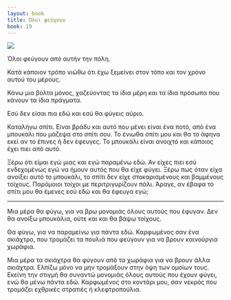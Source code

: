 ```yaml
---
layout: book
title: Όλοι φεύγουν
book: 19
---
```


<img src="{{ site.url }}/assets/images/19/dystopia.png" class="img-responsive">

Όλοι φεύγουν από αυτήν την πόλη.

Κατά κάποιον τρόπο νιώθω ότι έχω ξεμείνει στον τόπο και τον χρόνο αυτού του μέρους.

Κάνω μια βόλτα μόνος, χαζεύοντας τα ίδια μέρη και τα ίδια πρόσωπα που κάνουν τα ίδια πράγματα.

Εσύ δεν είσαι πια εδώ και εσύ θα φύγεις αύριο.

Καταλήγω σπίτι. Είναι βράδυ και αυτό που μένει είναι ένα ποτό, από ένα μπουκάλι που μάζεψα στο σπίτι σου. Το ένιωθα σπίτι μου και θα το άφηνα εκεί αν το έπινες ή δεν έφευγες. Το μπουκάλι είναι ανοιχτό και κάποιος έχει πιει από αυτό.

Ξέρω ότι είμαι εγώ μιας και εγώ παραμένω εδώ. Αν είχες πιει εσύ ενδεχομένως εγώ να ήμουν αυτός που θα είχε φύγει. Ξέρω πως όταν είχα ανοίξει αυτό το μπουκάλι, το σπίτι δεν είχε στοκαρισμένους και βαμμένους τοίχους. Παρόμοιοι τοίχοι με περιτριγυρίζουν πάλι. Άραγε, αν έβαφα το σπίτι μου θα έμενες εσύ εδώ και θα έφευγα εγώ;

* * * * *

Μια μέρα θα φύγω, για να βρω μονομιάς όλους αυτούς που έφυγαν. Δεν θα ανοίξω μπουκάλια, ούτε και και θα βάψω τοίχους.

Θα φύγω, για να παραμείνω για πάντα εδώ. Καρφωμένος σαν ένα σκιάχτρο, που τρομάζει τα πουλιά που φεύγουν για να βρουν καινούργια χωράφια.

Μια μέρα τα σκιάχτρα θα φύγουν από τα χωράφια για να βρουν άλλα σκιάχτρα. Ελπίζω μόνο να μην τρομάξουν στην όψη των ομοίων τους. Εκείνη την στιγμή θα συναντώ μονομιάς όλους αυτούς που έχουν φύγει, ενώ θα μένω πάντα εδώ. Καρφωμένος στο κοντάρι μου, σαν νεκρός που τρομάζει εχθρικές στρατιές ή κλεφτροπούλια.
